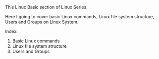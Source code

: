 This Linux Basic section of Linux Series.

Here I going to cover basic Linux commands, Linux file system structure, Users and Groups on Linux System.

Index:

1. Basic Linux commands
2. Linux file system structure
3. Users and Groups